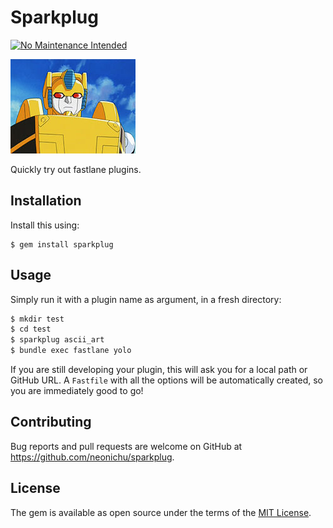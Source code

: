 # Sparkplug

[![No Maintenance Intended](http://unmaintained.tech/badge.svg)](http://unmaintained.tech/)

![Sparkplug from Transformers](sparkplug.jpg)

Quickly try out fastlane plugins.

## Installation

Install this using:

    $ gem install sparkplug

## Usage

Simply run it with a plugin name as argument, in a fresh directory:

```bash
$ mkdir test
$ cd test
$ sparkplug ascii_art
$ bundle exec fastlane yolo
```

If you are still developing your plugin, this will ask you for a local path or GitHub URL. A `Fastfile` with all the options will be automatically created, so you are immediately good to go!

## Contributing

Bug reports and pull requests are welcome on GitHub at <https://github.com/neonichu/sparkplug>.


## License

The gem is available as open source under the terms of the [MIT License](http://opensource.org/licenses/MIT).
